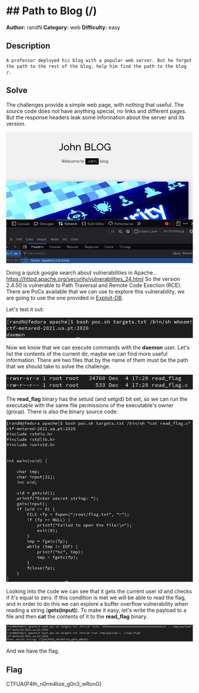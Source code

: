 # ## Path to Blog (/)

**Author:** randN
**Category:** web
**Difficulty:** easy

## Description
```
A professor deployed his blog with a popular web server. But he forgot the path to the rest of the blog, help him find the path to the blog /.
```

## Solve

The challenges provide a simple web page, with nothing that useful. The source code does not have anything special, no links and different pages. But the response headers leak some information about the server and its version.

![Alt text](https://github.com/uac-ctf/MetaRed2021-5th-Writeups/blob/master/web/path_to_blog/images/page_header.png?raw=true)

Doing a quick google search about vulnerabilities in Apache... <https://httpd.apache.org/security/vulnerabilities_24.html> So the version 2.4.50 is vulnerable to Path Traversal and Remote Code Exection (RCE). There are PoCs available that we can use to explore this vulnerability, we are going to use the one provided in [Exploit-DB](https://www.exploit-db.com/exploits/50406).

Let's test it out:

![Alt text](https://github.com/uac-ctf/MetaRed2021-5th-Writeups/blob/master/web/path_to_blog/images/whoami.png?raw=true)

Now we know that we can execute commands with the **daemon** user. Let's list the contents of the current dir, maybe we can find more useful information. There are two files that by the name of them must be the path that we should take to solve the challenge.

![Alt text](https://github.com/uac-ctf/MetaRed2021-5th-Writeups/blob/master/web/path_to_blog/images/listing_current_dir.png?raw=true)

The **read_flag** binary has the setuid (and setgid) bit set, so we can run the executable with the same file permissions of the executable's owner (group). There is also the binary source code:

![Alt text](https://github.com/uac-ctf/MetaRed2021-5th-Writeups/blob/master/web/path_to_blog/images/read_flag.png?raw=true)

Looking into the code we can see that it gets the current user id and checks if it's equal to zero. If this condition is met we will be able to read the flag, and in order to do this we can explore a buffer overflow vulnerability when reading a string (**gets(input)**).
To make it easy, let's write the payload to a file and then **cat** the contents of it to the **read_flag** binary.

![Alt text](https://github.com/uac-ctf/MetaRed2021-5th-Writeups/blob/master/web/path_to_blog/images/flag.png?raw=true)

And we have the flag.

## Flag

CTFUA{P4th_n0rm4lize_g0n3_wRonG}
